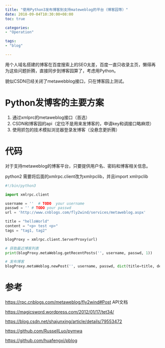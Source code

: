 ```yaml
---
title: "使用Python3发布博客到支持mateweblog的平台（博客园等）"
date: 2018-09-04T10:30:00+08:00
toc: true

categories:
- "Operation"

tags:
- "blog"

---
```


用个人域名搭建的博客在百度搜索上的SEO太差，百度一直只收录主页，懒得再为这些问题折腾，直接同步到博客园算了，考虑用Python。

貌似CSDN已经关闭了metawebblog接口，只在博客园上测试。

# Python发博客的主要方案

1. 通过xmlprc的metaweblog接口（首选）
2. CSDN和博客园的api（定位不是用来发博客的，申请key和调接口略麻烦）
3. 使用抓包的技术模拟浏览器登录发博客（没悬念更折腾）

# 代码

对于支持metaweblog的博客平台，只要提供用户名、密码和博客相关信息。

python2 需要将后面的xmlrpc.client改为xmlrpclib，并且import xmlrpclib

```python
#!/bin/python3

import xmlrpc.client

username = ''  # TODO  your username
passwd = '' # TODO your passwd
url = 'http://www.cnblogs.com/fly2wind/services/metaweblog.aspx'

title = "helloWorld"
content = "<p> test <p>"
tags = "tag1, tag2"

blogProxy = xmlrpc.client.ServerProxy(url)

# 获取最近博客列表
print(blogProxy.metaWeblog.getRecentPosts('', username, passwd, 1))

# 发布博客
blogProxy.metaWeblog.newPost('', username, passwd, dict(title=title, description=content, mt_keywords=tags), True)
```

# 参考

https://rpc.cnblogs.com/metaweblog/fly2wind#Post API文档

https://magicsword.wordpress.com/2012/01/17/tet34/

https://blog.csdn.net/shajunxing/article/details/79553472

https://github.com/RussellLuo/pymwa

https://github.com/huafengxi/pblog

